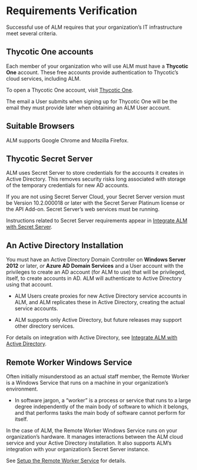 ﻿[title]: # (Requirements Verification)
[tags]: # (Account Lifecycle Manager,ALM,Active Directory,)
[priority]: # (5110)

# Requirements Verification 

Successful use of ALM requires that your organization’s IT infrastructure meet several criteria.

## Thycotic One accounts

Each member of your organization who will use ALM must have a **Thycotic One** account. These free accounts provide authentication to Thycotic’s cloud services, including ALM.

To open a Thycotic One account, visit [Thycotic One](https://login.thycotic.com/Account/Login).

The email a User submits when signing up for Thycotic One will be the email they must provide later when obtaining an ALM User account.

## Suitable Browsers

ALM supports Google Chrome and Mozilla Firefox.

## Thycotic Secret Server

ALM uses Secret Server to store credentials for the accounts it creates in Active Directory. This removes security risks long associated with storage of the temporary credentials for new AD accounts.

If you are not using Secret Server Cloud, your Secret Server version must be Version 10.2.000018 or later with the Secret Server Platinum license or the API Add-on. Secret Server’s web services must be running.

Instructions related to Secret Server requirements appear in [Integrate ALM with Secret Server](../integ-secret-serv/).

## An Active Directory Installation

You must have an Active Directory Domain Controller on **Windows Server 2012** or later, *or* **Azure AD Domain Services** and a User account with the privileges to create an AD account (for ALM to use) that will be privileged, itself, to create accounts in AD. ALM will authenticate to Active Directory using that account.

* ALM Users create proxies for new Active Directory service accounts in ALM, and ALM replicates these in Active Directory, creating the actual service accounts.

* ALM supports only Active Directory, but future releases may support other directory services.

For details on integration with Active Directory, see [Integrate ALM with Active Directory](../integ-active-dir/).

## Remote Worker Windows Service

Often initially misunderstood as an actual staff member, the Remote Worker is a Windows Service that runs on a machine in your organization’s environment.

* In software jargon, a “worker” is a process or service that runs to a large degree independently of the main body of software to which it belongs, and that performs tasks the main body of software cannot perform for itself.

In the case of ALM, the Remote Worker Windows Service runs on your organization’s hardware. It manages interactions between the ALM cloud service and your Active Directory installation. It also supports ALM’s integration with your organization’s Secret Server instance.

See [Setup the Remote Worker Service](../setup-remote-wrk/) for details.



  

  
